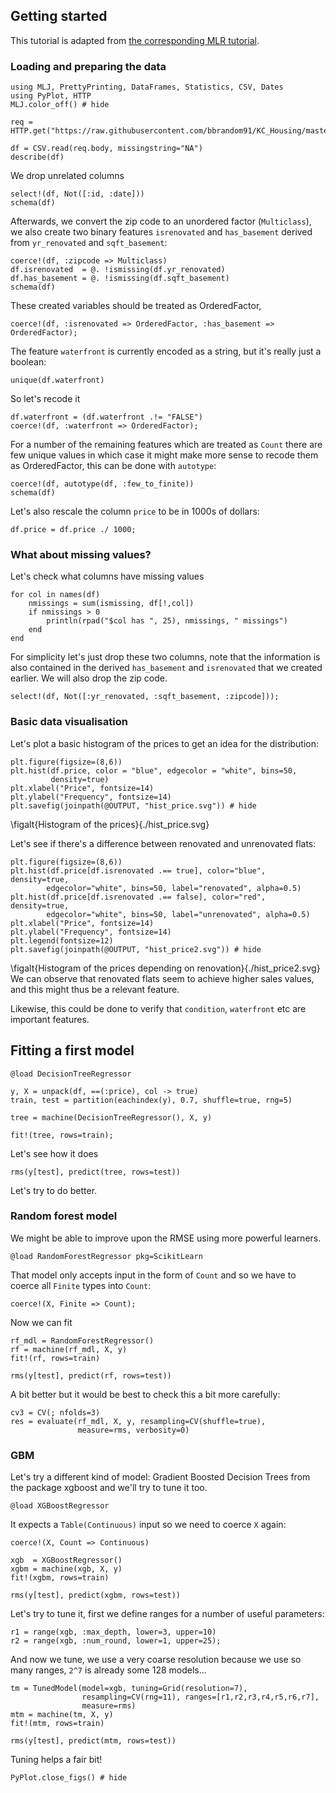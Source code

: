 <!--This file was generated, do not modify it.-->
## Getting started

This tutorial is adapted from [the corresponding MLR tutorial](https://mlr3gallery.mlr-org.com/house-prices-in-king-county/).

### Loading and  preparing the data

```julia:ex1
using MLJ, PrettyPrinting, DataFrames, Statistics, CSV, Dates
using PyPlot, HTTP
MLJ.color_off() # hide

req = HTTP.get("https://raw.githubusercontent.com/bbrandom91/KC_Housing/master/kc_house_data.csv")

df = CSV.read(req.body, missingstring="NA")
describe(df)
```

We drop unrelated columns

```julia:ex2
select!(df, Not([:id, :date]))
schema(df)
```

Afterwards, we convert the zip code to an unordered factor (`Multiclass`), we also create two binary features `isrenovated` and `has_basement` derived from `yr_renovated` and `sqft_basement`:

```julia:ex3
coerce!(df, :zipcode => Multiclass)
df.isrenovated  = @. !ismissing(df.yr_renovated)
df.has_basement = @. !ismissing(df.sqft_basement)
schema(df)
```

These created variables should be treated as OrderedFactor,

```julia:ex4
coerce!(df, :isrenovated => OrderedFactor, :has_basement => OrderedFactor);
```

The feature `waterfront` is currently encoded as a string, but it's really just a boolean:

```julia:ex5
unique(df.waterfront)
```

So let's recode it

```julia:ex6
df.waterfront = (df.waterfront .!= "FALSE")
coerce!(df, :waterfront => OrderedFactor);
```

For a number of the remaining features which are treated as `Count` there are few unique values in which case it might make more sense to recode them as OrderedFactor, this can be done with `autotype`:

```julia:ex7
coerce!(df, autotype(df, :few_to_finite))
schema(df)
```

Let's also rescale the column `price` to be in 1000s of dollars:

```julia:ex8
df.price = df.price ./ 1000;
```

### What about missing values?

Let's check what columns have missing values

```julia:ex9
for col in names(df)
    nmissings = sum(ismissing, df[!,col])
    if nmissings > 0
        println(rpad("$col has ", 25), nmissings, " missings")
    end
end
```

For simplicity let's just drop these two columns, note that the information is also contained in the derived `has_basement` and `isrenovated` that we created earlier. We will also drop the zip code.

```julia:ex10
select!(df, Not([:yr_renovated, :sqft_basement, :zipcode]));
```

### Basic data visualisation

Let's plot a basic histogram of the prices to get an idea for the distribution:

```julia:ex11
plt.figure(figsize=(8,6))
plt.hist(df.price, color = "blue", edgecolor = "white", bins=50,
         density=true)
plt.xlabel("Price", fontsize=14)
plt.ylabel("Frequency", fontsize=14)
plt.savefig(joinpath(@OUTPUT, "hist_price.svg")) # hide
```

\figalt{Histogram of the prices}{./hist_price.svg}

Let's see if there's a difference between renovated and unrenovated flats:

```julia:ex12
plt.figure(figsize=(8,6))
plt.hist(df.price[df.isrenovated .== true], color="blue", density=true,
        edgecolor="white", bins=50, label="renovated", alpha=0.5)
plt.hist(df.price[df.isrenovated .== false], color="red", density=true,
        edgecolor="white", bins=50, label="unrenovated", alpha=0.5)
plt.xlabel("Price", fontsize=14)
plt.ylabel("Frequency", fontsize=14)
plt.legend(fontsize=12)
plt.savefig(joinpath(@OUTPUT, "hist_price2.svg")) # hide
```

\figalt{Histogram of the prices depending on renovation}{./hist_price2.svg}
We can observe that renovated flats seem to achieve higher sales values, and this might thus be a relevant feature.


Likewise, this could be done to verify that `condition`, `waterfront` etc are important features.

## Fitting a first model

```julia:ex13
@load DecisionTreeRegressor

y, X = unpack(df, ==(:price), col -> true)
train, test = partition(eachindex(y), 0.7, shuffle=true, rng=5)

tree = machine(DecisionTreeRegressor(), X, y)

fit!(tree, rows=train);
```

Let's see how it does

```julia:ex14
rms(y[test], predict(tree, rows=test))
```

Let's try to do better.

### Random forest model

We might be able to improve upon the RMSE using more powerful learners.

```julia:ex15
@load RandomForestRegressor pkg=ScikitLearn
```

That model only accepts input in the form of `Count` and so we have to coerce all `Finite` types into `Count`:

```julia:ex16
coerce!(X, Finite => Count);
```

Now we can fit

```julia:ex17
rf_mdl = RandomForestRegressor()
rf = machine(rf_mdl, X, y)
fit!(rf, rows=train)

rms(y[test], predict(rf, rows=test))
```

A bit better but it would be best to check this a bit more carefully:

```julia:ex18
cv3 = CV(; nfolds=3)
res = evaluate(rf_mdl, X, y, resampling=CV(shuffle=true),
               measure=rms, verbosity=0)
```

### GBM

Let's try a different kind of model: Gradient Boosted Decision Trees from the package xgboost and we'll try to tune it too.

```julia:ex19
@load XGBoostRegressor
```

It expects a `Table(Continuous)` input so we need to coerce `X` again:

```julia:ex20
coerce!(X, Count => Continuous)

xgb  = XGBoostRegressor()
xgbm = machine(xgb, X, y)
fit!(xgbm, rows=train)

rms(y[test], predict(xgbm, rows=test))
```

Let's try to tune it, first we define ranges for a number of useful parameters:

```julia:ex21
r1 = range(xgb, :max_depth, lower=3, upper=10)
r2 = range(xgb, :num_round, lower=1, upper=25);
```

And now we tune, we use a very coarse resolution because we use so many ranges, `2^7` is already some 128 models...

```julia:ex22
tm = TunedModel(model=xgb, tuning=Grid(resolution=7),
                resampling=CV(rng=11), ranges=[r1,r2,r3,r4,r5,r6,r7],
                measure=rms)
mtm = machine(tm, X, y)
fit!(mtm, rows=train)

rms(y[test], predict(mtm, rows=test))
```

Tuning helps a fair bit!

```julia:ex23
PyPlot.close_figs() # hide
```

